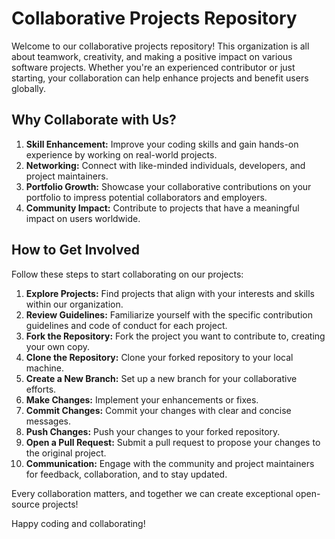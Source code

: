 # Collaborative Projects Repository

Welcome to our collaborative projects repository! This organization is all about teamwork, creativity, and making a positive impact on various software projects. Whether you're an experienced contributor or just starting, your collaboration can help enhance projects and benefit users globally.

## Why Collaborate with Us?

1. **Skill Enhancement:** Improve your coding skills and gain hands-on experience by working on real-world projects.
2. **Networking:** Connect with like-minded individuals, developers, and project maintainers.
3. **Portfolio Growth:** Showcase your collaborative contributions on your portfolio to impress potential collaborators and employers.
4. **Community Impact:** Contribute to projects that have a meaningful impact on users worldwide.

## How to Get Involved

Follow these steps to start collaborating on our projects:

1. **Explore Projects:** Find projects that align with your interests and skills within our organization.
2. **Review Guidelines:** Familiarize yourself with the specific contribution guidelines and code of conduct for each project.
3. **Fork the Repository:** Fork the project you want to contribute to, creating your own copy.
4. **Clone the Repository:** Clone your forked repository to your local machine.
5. **Create a New Branch:** Set up a new branch for your collaborative efforts.
6. **Make Changes:** Implement your enhancements or fixes.
7. **Commit Changes:** Commit your changes with clear and concise messages.
8. **Push Changes:** Push your changes to your forked repository.
9. **Open a Pull Request:** Submit a pull request to propose your changes to the original project.
10. **Communication:** Engage with the community and project maintainers for feedback, collaboration, and to stay updated.

Every collaboration matters, and together we can create exceptional open-source projects!

Happy coding and collaborating!
